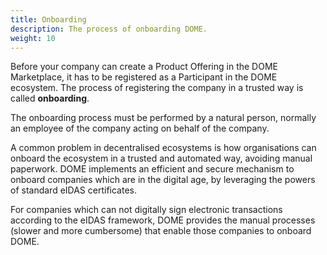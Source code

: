 ```yaml
---
title: Onboarding
description: The process of onboarding DOME.
weight: 10
---
```


Before your company can create a Product Offering in the DOME Marketplace, it has to be registered as a Participant in the DOME ecosystem. The process of registering the company in a trusted way is called **onboarding**.

The onboarding process must be performed by a natural person, normally an employee of the company acting on behalf of the company.

A common problem in decentralised ecosystems is how organisations can onboard the ecosystem in a trusted and automated way, avoiding manual paperwork. DOME implements an efficient and secure mechanism to onboard companies which are in the digital age, by leveraging the powers of standard eIDAS certificates.

For companies which can not digitally sign electronic transactions according to the eIDAS framework, DOME provides the manual processes (slower and more cumbersome) that enable those companies to onboard DOME.



